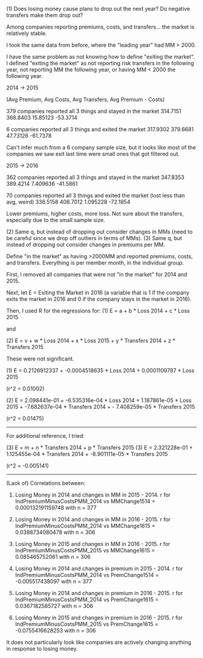 (1) Does losing money cause plans to drop out the next year? Do negative transfers make them drop out?

Among companies reporting premiums, costs, and transfers... the market is relatively stable. 

I took the same data from before, where the "leading year" had MM > 2000. 

I have the same problem as not knowing how to define "exiting the market". I defined "exiting the market" as not reporting risk transfers in the following year, not reporting MM the following year, or having MM < 2000 the following year.

2014 -> 2015

(Avg Premium, Avg Costs, Avg Transfers, Avg Premium - Costs)

379 companies reported all 3 things and stayed in the market
314.7151	368.8403	15.85123	-53.3714

6 companies reported all 3 things and exited the market
317.9302	379.6681	47.73126	-61.7378

Can't infer much from a 6 company sample size, but it looks like most of the companies we saw exit last time were small ones that got filtered out. 

2015 -> 2016

362 companies reported all 3 things and stayed in the market
347.8353	389.4214	7.409636	-41.5861

70 companies reported all 3 things and exited the market (lost less than avg, weird)
336.5158	408.7012	1.095228	-72.1854

Lower premiums, higher costs, more loss. Not sure about the transfers, especially due to the small sample size.


(2) Same q, but instead of dropping out consider changes in MMs (need to be careful since we drop off outliers in terms of MMs). 
(3) Same q, but instead of dropping out consider changes in premiums per MM. 

Define "in the market" as having >2000MM and reported premiums, costs, and transfers. Everything is per member month, in the individual group.

First, I removed all companies that were not "in the market" for 2014 and 2015.

Next, let E = Exiting the Market in 2016 (a variable that is 1 if the company exits the market in 2016 and 0 if the company stays in the market in 2016).

Then, I used R for the regressions for:
(1) E = a + b * Loss 2014 + c * Loss 2015 

and

(2) E = v + w * Loss 2014 + x * Loss 2015 + y * Transfers 2014 + z * Transfers 2015

These were not significant.

(1) E = 0.2126912337 + -0.0004518635 * Loss 2014 + 0.0001109787 * Loss 2015

(r^2 = 0.01002)

(2) E =  2.098441e-01  +  -6.535316e-04 * Loss 2014 +  1.187861e-05 * Loss 2015 +  -7.682637e-04 * Transfers 2014 + - 7.408259e-05 * Transfers 2015 

(r^2 = 0.01475)

---

For additional reference, I tried:

(3) E = m + n * Transfers 2014 + p * Transfers 2015
(3) E = 2.321228e-01 + 1.125455e-04 * Transfers 2014 + -8.901111e-05 * Transfers 2015

(r^2 = -0.005141)

---

(Lack of) Correlations between:

1. Losing Money in 2014 and changes in MM in 2015 - 2014.
r for IndPremiumMinusCostsPMM_2014 vs MMChange1514 = 0.000132191159748 with n = 377

2. Losing Money in 2014 and changes in MM in 2016 - 2015. 
r for IndPremiumMinusCostsPMM_2014 vs MMChange1615 = 0.0388734080478 with n = 306

3. Losing Money in 2015 and changes in MM in 2016 - 2015.
r for IndPremiumMinusCostsPMM_2015 vs MMChange1615 = 0.085465752061 with n = 306

4. Losing Money in 2014 and changes in premium in 2015 - 2014.
r for IndPremiumMinusCostsPMM_2014 vs PremChange1514 = -0.005517438097 with n = 377

5. Losing Money in 2014 and changes in premium  in 2016 - 2015. 
r for IndPremiumMinusCostsPMM_2014 vs PremChange1615 = 0.0367182585727 with n = 306

6. Losing Money in 2015 and changes in premium  in 2016 - 2015. 
r for IndPremiumMinusCostsPMM_2015 vs PremChange1615 = -0.0755416628253 with n = 306

It does not particularly look like companies are actively changing anything in response to losing money.
